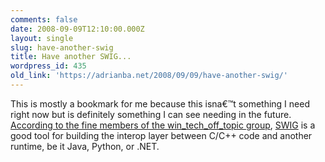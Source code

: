 ```yaml
---
comments: false
date: 2008-09-09T12:10:00.000Z
layout: single
slug: have-another-swig
title: Have another SWIG...
wordpress_id: 435
old_link: 'https://adrianba.net/2008/09/09/have-another-swig/'
---
```

 

This is mostly a bookmark for me because this isna€™t something I need right now but is definitely something I can see needing in the future. [According to the fine members of the win_tech_off_topic group](http://tech.groups.yahoo.com/group/win_tech_off_topic/message/58515), [SWIG](http://www.swig.org/) is a good tool for building the interop layer between C/C++ code and another runtime, be it Java, Python, or .NET.

 

 

 

 
